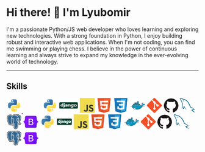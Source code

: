 # Hi there! 👋 I'm Lyubomir

  I'm a passionate Python/JS web developer who loves learning and exploring new technologies. With a strong foundation in Python, I enjoy building robust and interactive web applications.
  When I'm not coding, you can find me swimming or playing chess. I believe in the power of continuous learning and always strive to expand my knowledge in the ever-evolving world of technology.

---

## Skills

<span>
  <a href="#" target="_blank" rel="noopener noreferrer" style="margin-right: 50px;">
    <img src="https://github.com/devicons/devicon/raw/v2.14.0/icons/python/python-original.svg" width="40" height="40" alt="Python Logo">
  </a>
  <img src="https://github.com/devicons/devicon/blob/v2.14.0/icons/python/python-original.svg" width="40" height="40" alt="Python Logo" margin-right: 50px;>
  <img src="https://github.com/devicons/devicon/blob/v2.14.0/icons/django/django-original.svg" width="50" height="40" alt="Django Logo" margin-right: 10px;>
  <img src="https://github.com/devicons/devicon/blob/v2.14.0/icons/javascript/javascript-original.svg" width="40" height="40" alt="JS Logo" margin-right: 10px;>
  <img src="https://github.com/devicons/devicon/blob/v2.14.0/icons/html5/html5-original.svg" width="40" height="40" alt="HTML Logo" margin-right: 10px;>
  <img src="https://github.com/devicons/devicon/blob/v2.14.0/icons/css3/css3-original.svg" width="40" height="40" alt="CSS Logo" margin-right: 10px;>
  <img src="https://github.com/devicons/devicon/blob/v2.14.0/icons/docker/docker-original.svg" width="40" height="40" alt="Docker Logo" margin-right: 10px;>
  <img src="https://github.com/devicons/devicon/blob/v2.14.0/icons/git/git-original.svg" width="40" height="40" alt="Git Logo" margin-right: 10px;>
  <img src="https://github.com/devicons/devicon/blob/v2.14.0/icons/github/github-original.svg" width="40" height="40" alt="GitHub Logo" margin-right: 10px;>
  <img src="https://github.com/devicons/devicon/blob/v2.14.0/icons/mysql/mysql-original.svg" width="40" height="40" alt="MySQL Logo" margin-right: 10px;>
  <img src="https://github.com/devicons/devicon/blob/v2.14.0/icons/postgresql/postgresql-original.svg" width="40" height="40" alt="PostgreSQL Logo" margin-right: 10px;>
  <img src="https://github.com/devicons/devicon/blob/v2.14.0/icons/bootstrap/bootstrap-original.svg" width="40" height="40" alt="Bootstrap Logo">
</span>

<span>
  <img src="https://github.com/devicons/devicon/blob/v2.14.0/icons/python/python-original.svg" width="40" height="40" alt="Python Logo">
  <img src="https://github.com/devicons/devicon/blob/v2.14.0/icons/django/django-original.svg" width="40" height="40" alt="Django Logo">
  <img src="https://github.com/devicons/devicon/blob/v2.14.0/icons/javascript/javascript-original.svg" width="40" height="40" alt="JS Logo">
  <img src="https://github.com/devicons/devicon/blob/v2.14.0/icons/html5/html5-original.svg" width="40" height="40" alt="HTML Logo">
  <img src="https://github.com/devicons/devicon/blob/v2.14.0/icons/css3/css3-original.svg" width="40" height="40" alt="CSS Logo">
  <img src="https://github.com/devicons/devicon/blob/v2.14.0/icons/docker/docker-original.svg" width="40" height="40" alt="Docker Logo">
  <img src="https://github.com/devicons/devicon/blob/v2.14.0/icons/git/git-original.svg" width="40" height="40" alt="Git Logo">
  <img src="https://github.com/devicons/devicon/blob/v2.14.0/icons/github/github-original.svg" width="40" height="40" alt="GitHub Logo">
  <img src="https://github.com/devicons/devicon/blob/v2.14.0/icons/mysql/mysql-original.svg" width="40" height="40" alt="MySQL Logo">
  <img src="https://github.com/devicons/devicon/blob/v2.14.0/icons/postgresql/postgresql-original.svg" width="40" height="40" alt="PostgreSQL Logo">
  <img src="https://github.com/devicons/devicon/blob/v2.14.0/icons/bootstrap/bootstrap-original.svg" width="40" height="40" alt="Bootstrap Logo">
</span>
